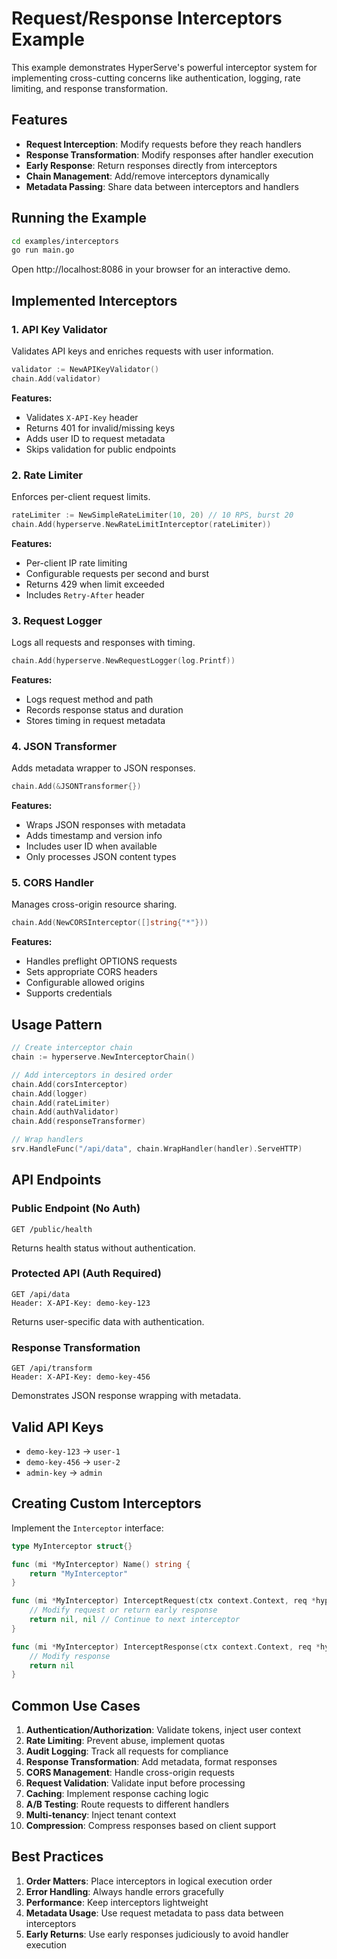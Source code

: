 # Request/Response Interceptors Example

This example demonstrates HyperServe's powerful interceptor system for implementing cross-cutting concerns like authentication, logging, rate limiting, and response transformation.

## Features

- **Request Interception**: Modify requests before they reach handlers
- **Response Transformation**: Modify responses after handler execution
- **Early Response**: Return responses directly from interceptors
- **Chain Management**: Add/remove interceptors dynamically
- **Metadata Passing**: Share data between interceptors and handlers

## Running the Example

```bash
cd examples/interceptors
go run main.go
```

Open http://localhost:8086 in your browser for an interactive demo.

## Implemented Interceptors

### 1. API Key Validator
Validates API keys and enriches requests with user information.

```go
validator := NewAPIKeyValidator()
chain.Add(validator)
```

**Features:**
- Validates `X-API-Key` header
- Returns 401 for invalid/missing keys
- Adds user ID to request metadata
- Skips validation for public endpoints

### 2. Rate Limiter
Enforces per-client request limits.

```go
rateLimiter := NewSimpleRateLimiter(10, 20) // 10 RPS, burst 20
chain.Add(hyperserve.NewRateLimitInterceptor(rateLimiter))
```

**Features:**
- Per-client IP rate limiting
- Configurable requests per second and burst
- Returns 429 when limit exceeded
- Includes `Retry-After` header

### 3. Request Logger
Logs all requests and responses with timing.

```go
chain.Add(hyperserve.NewRequestLogger(log.Printf))
```

**Features:**
- Logs request method and path
- Records response status and duration
- Stores timing in request metadata

### 4. JSON Transformer
Adds metadata wrapper to JSON responses.

```go
chain.Add(&JSONTransformer{})
```

**Features:**
- Wraps JSON responses with metadata
- Adds timestamp and version info
- Includes user ID when available
- Only processes JSON content types

### 5. CORS Handler
Manages cross-origin resource sharing.

```go
chain.Add(NewCORSInterceptor([]string{"*"}))
```

**Features:**
- Handles preflight OPTIONS requests
- Sets appropriate CORS headers
- Configurable allowed origins
- Supports credentials

## Usage Pattern

```go
// Create interceptor chain
chain := hyperserve.NewInterceptorChain()

// Add interceptors in desired order
chain.Add(corsInterceptor)
chain.Add(logger)
chain.Add(rateLimiter) 
chain.Add(authValidator)
chain.Add(responseTransformer)

// Wrap handlers
srv.HandleFunc("/api/data", chain.WrapHandler(handler).ServeHTTP)
```

## API Endpoints

### Public Endpoint (No Auth)
```
GET /public/health
```
Returns health status without authentication.

### Protected API (Auth Required)  
```
GET /api/data
Header: X-API-Key: demo-key-123
```
Returns user-specific data with authentication.

### Response Transformation
```
GET /api/transform  
Header: X-API-Key: demo-key-456
```
Demonstrates JSON response wrapping with metadata.

## Valid API Keys

- `demo-key-123` → `user-1`
- `demo-key-456` → `user-2` 
- `admin-key` → `admin`

## Creating Custom Interceptors

Implement the `Interceptor` interface:

```go
type MyInterceptor struct{}

func (mi *MyInterceptor) Name() string {
    return "MyInterceptor"
}

func (mi *MyInterceptor) InterceptRequest(ctx context.Context, req *hyperserve.InterceptableRequest) (*hyperserve.InterceptorResponse, error) {
    // Modify request or return early response
    return nil, nil // Continue to next interceptor
}

func (mi *MyInterceptor) InterceptResponse(ctx context.Context, req *hyperserve.InterceptableRequest, resp *hyperserve.InterceptableResponse) error {
    // Modify response
    return nil
}
```

## Common Use Cases

1. **Authentication/Authorization**: Validate tokens, inject user context
2. **Rate Limiting**: Prevent abuse, implement quotas
3. **Audit Logging**: Track all requests for compliance
4. **Response Transformation**: Add metadata, format responses
5. **CORS Management**: Handle cross-origin requests
6. **Request Validation**: Validate input before processing
7. **Caching**: Implement response caching logic
8. **A/B Testing**: Route requests to different handlers
9. **Multi-tenancy**: Inject tenant context
10. **Compression**: Compress responses based on client support

## Best Practices

1. **Order Matters**: Place interceptors in logical execution order
2. **Error Handling**: Always handle errors gracefully
3. **Performance**: Keep interceptors lightweight
4. **Metadata Usage**: Use request metadata to pass data between interceptors
5. **Early Returns**: Use early responses judiciously to avoid handler execution